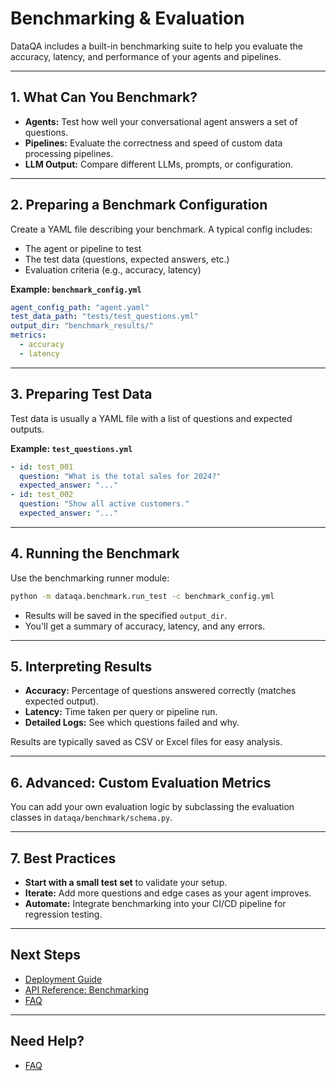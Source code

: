 # Benchmarking & Evaluation

DataQA includes a built-in benchmarking suite to help you evaluate the accuracy, latency, and performance of your agents and pipelines.

---

## 1. What Can You Benchmark?

- **Agents:** Test how well your conversational agent answers a set of questions.
- **Pipelines:** Evaluate the correctness and speed of custom data processing pipelines.
- **LLM Output:** Compare different LLMs, prompts, or configuration.

---

## 2. Preparing a Benchmark Configuration

Create a YAML file describing your benchmark.
A typical config includes:
- The agent or pipeline to test
- The test data (questions, expected answers, etc.)
- Evaluation criteria (e.g., accuracy, latency)

**Example: `benchmark_config.yml`**
```yaml
agent_config_path: "agent.yaml"
test_data_path: "tests/test_questions.yml"
output_dir: "benchmark_results/"
metrics:
  - accuracy
  - latency
```

---

## 3. Preparing Test Data

Test data is usually a YAML file with a list of questions and expected outputs.

**Example: `test_questions.yml`**
```yaml
- id: test_001
  question: "What is the total sales for 2024?"
  expected_answer: "..."
- id: test_002
  question: "Show all active customers."
  expected_answer: "..."
```

---

## 4. Running the Benchmark

Use the benchmarking runner module:

```bash
python -m dataqa.benchmark.run_test -c benchmark_config.yml
```

- Results will be saved in the specified `output_dir`.
- You'll get a summary of accuracy, latency, and any errors.

---

## 5. Interpreting Results

- **Accuracy:** Percentage of questions answered correctly (matches expected output).
- **Latency:** Time taken per query or pipeline run.
- **Detailed Logs:** See which questions failed and why.

Results are typically saved as CSV or Excel files for easy analysis.

---

## 6. Advanced: Custom Evaluation Metrics

You can add your own evaluation logic by subclassing the evaluation classes in `dataqa/benchmark/schema.py`.

---

## 7. Best Practices

- **Start with a small test set** to validate your setup.
- **Iterate:** Add more questions and edge cases as your agent improves.
- **Automate:** Integrate benchmarking into your CI/CD pipeline for regression testing.

---

## Next Steps

- [Deployment Guide](deployment.md)
- [API Reference: Benchmarking](../reference/benchmark.md)
- [FAQ](faq.md)

---

## Need Help?

- [FAQ](faq.md)
